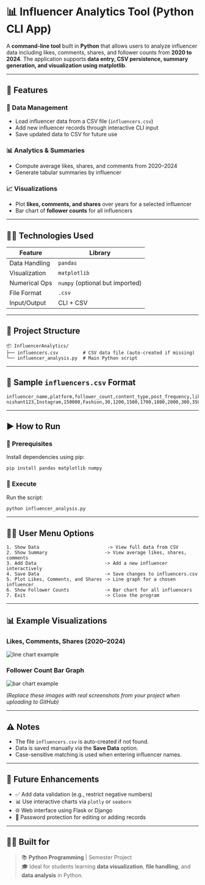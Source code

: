 # 📊 Influencer Analytics Tool (Python CLI App)

A **command-line tool** built in **Python** that allows users to analyze influencer data including likes, comments, shares, and follower counts from **2020 to 2024**. The application supports **data entry, CSV persistence, summary generation, and visualization using matplotlib**.

---

## 🧰 Features

### 📂 Data Management
- Load influencer data from a CSV file (`influencers.csv`)
- Add new influencer records through interactive CLI input
- Save updated data to CSV for future use

### 📊 Analytics & Summaries
- Compute average likes, shares, and comments from 2020–2024
- Generate tabular summaries by influencer

### 📈 Visualizations
- Plot **likes, comments, and shares** over years for a selected influencer
- Bar chart of **follower counts** for all influencers

---

## 🧑‍💻 Technologies Used

| Feature           | Library           |
|-------------------|-------------------|
| Data Handling     | `pandas`          |
| Visualization     | `matplotlib`      |
| Numerical Ops     | `numpy` (optional but imported) |
| File Format       | `.csv`            |
| Input/Output      | CLI + CSV         |

---

## 📁 Project Structure

```
📦 InfluencerAnalytics/
├── influencers.csv         # CSV data file (auto-created if missing)
└── influencer_analysis.py  # Main Python script
```

---

## 📝 Sample `influencers.csv` Format

```csv
influencer_name,platform,follower_count,content_type,post_frequency,likes_2020,likes_2021,likes_2022,likes_2023,likes_2024,shares_2020,shares_2021,shares_2022,shares_2023,shares_2024,comments_2020,comments_2021,comments_2022,comments_2023,comments_2024
nishant123,Instagram,150000,Fashion,30,1200,1500,1700,1800,2000,300,350,400,420,450,250,300,310,320,350
```

---

## ▶️ How to Run

### 🔧 Prerequisites

Install dependencies using pip:

```bash
pip install pandas matplotlib numpy
```

### 🚀 Execute

Run the script:

```bash
python influencer_analysis.py
```

---

## 🧑‍💻 User Menu Options

```
1. Show Data                         -> View full data from CSV
2. Show Summary                     -> View average likes, shares, comments
3. Add Data                         -> Add a new influencer interactively
4. Save Data                        -> Save changes to influencers.csv
5. Plot Likes, Comments, and Shares -> Line graph for a chosen influencer
6. Show Follower Counts             -> Bar chart for all influencers
7. Exit                             -> Close the program
```

---

## 📊 Example Visualizations

### Likes, Comments, Shares (2020–2024)
![line chart example](https://via.placeholder.com/500x250?text=Line+Chart+Example)

### Follower Count Bar Graph
![bar chart example](https://via.placeholder.com/500x250?text=Bar+Chart+Example)

*(Replace these images with real screenshots from your project when uploading to GitHub)*

---

## ⚠️ Notes

- The file `influencers.csv` is auto-created if not found.
- Data is saved manually via the **Save Data** option.
- Case-sensitive matching is used when entering influencer names.

---

## 🌱 Future Enhancements

- ✅ Add data validation (e.g., restrict negative numbers)
- 📊 Use interactive charts via `plotly` or `seaborn`
- 🌐 Web interface using Flask or Django
- 🔐 Password protection for editing or adding records

---

## 🧑‍🏫 Built for

> 📚 **Python Programming** | Semester Project  
> 🎓 Ideal for students learning **data visualization**, **file handling**, and **data analysis** in Python.
